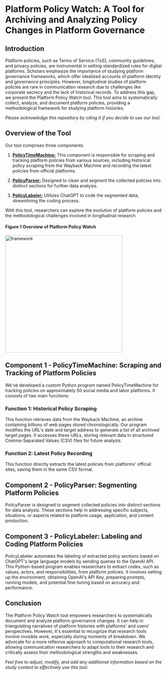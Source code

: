 <!-- ## To cite this tool:
Chan, N. K., Su, C. C., & Shore, A. (2023). Shifting platform values in community guidelines: Examining the evolution of TikTok’s governance frameworks. New Media & Society. Advance online publication. https://doi.org/10.1177/14614448231189476 -->

# Platform Policy Watch: A Tool for Archiving and Analyzing Policy Changes in Platform Governance

## Introduction

Platform policies, such as Terms of Service (ToS), community guidelines, and privacy policies, are instrumental in setting standardized rules for digital platforms. Scholars emphasize the importance of studying platform governance frameworks, which offer idealized accounts of platform identity and governance principles. However, longitudinal studies of platform policies are rare in communication research due to challenges like corporate secrecy and the lack of historical records. To address this gap, we present the Platform Policy Watch tool. This tool aims to systematically collect, analyze, and document platform policies, providing a methodological framework for studying platform histories.

*Please acknowledge this repository by citing it if you decide to use our tool.*

## Overview of the Tool

Our tool comprises three components:

1. [**PolicyTimeMachine:**](https://github.com/mediaccs/PlatformPolicyWatch/tree/main/PolicyTimeMachine) This component is responsible for scraping and tracking platform policies from various sources, including historical policy scraping from the Wayback Machine and recording the latest policies from official platforms.

2. [**PolicyParser:**](https://github.com/mediaccs/PlatformPolicyWatch/tree/main/PolicyParser) Designed to clean and segment the collected policies into distinct sections for further data analysis.

3. [**PolicyLabeler:**](https://github.com/mediaccs/PlatformPolicyWatch/tree/main/PolicyLabeler) Utilizes ChatGPT to code the segmented data, streamlining the coding process.

With this tool, researchers can explore the evolution of platform policies and the methodological challenges involved in longitudinal research.

#### Figure 1 Overview of Platform Policy Watch 
<img width="377" alt="framework" src="https://github.com/mediaccs/PlatformPolicyWatch/assets/11847478/e6224907-ff71-4b24-9c21-136862419c68">

## Component 1 - PolicyTimeMachine: Scraping and Tracking of Platform Policies

We've developed a custom Python program named PolicyTimeMachine for tracking policies on approximately 50 social media and labor platforms. It consists of two main functions:

### Function 1: Historical Policy Scraping

This function retrieves data from the Wayback Machine, an archive containing billions of web pages stored chronologically. Our program modifies the URL's date and target address to generate a list of all archived target pages. It accesses these URLs, storing relevant data in structured Comma-Separated Values (CSV) files for future analysis.

### Function 2: Latest Policy Recording

This function directly extracts the latest policies from platforms' official sites, saving them in the same CSV format.

## Component 2 - PolicyParser: Segmenting Platform Policies

PolicyParser is designed to segment collected policies into distinct sections for data analysis. These sections help in addressing specific subjects, situations, or aspects related to platform usage, application, and content production.

## Component 3 - PolicyLabeler: Labeling and Coding Platform Policies

PolicyLabeler automates the labeling of extracted policy sections based on ChatGPT's large language models by sending queries to the OpenAI API. This Python-based program enables researchers to extract codes, such as values, actors, and responsibilities, from platform policies. It involves setting up the environment, obtaining OpenAI's API Key, preparing prompts, running models, and potential fine-tuning based on accuracy and performance.

## Conclusion

The Platform Policy Watch tool empowers researchers to systematically document and analyze platform governance changes. It can help in triangulating narratives of platform histories with platforms' and users' perspectives. However, it's essential to recognize that research tools involve invisible work, especially during moments of breakdown. We advocate for a more reflexive approach to computational research tools, allowing communication researchers to adapt tools to their research and critically assess their methodological strengths and weaknesses.

*Feel free to adjust, modify, and add any additional information based on the study context to effectively use this tool.*
